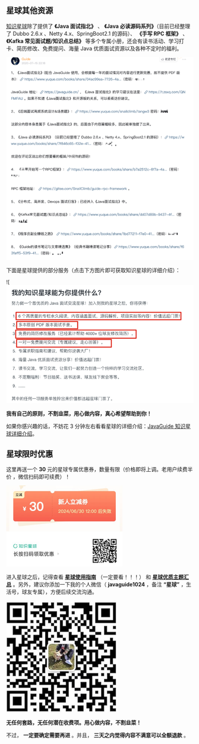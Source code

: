 ## 星球其他资源

[知识星球](../about-the-author/zhishixingqiu-two-years.md)除了提供了 **《Java 面试指北》** 、  **《Java 必读源码系列》**（目前已经整理了 Dubbo 2.6.x 、Netty 4.x、SpringBoot2.1 的源码）、 **《手写 RPC 框架》** 、**《Kafka 常见面试题/知识点总结》** 等多个专属小册，还会有读书活动、学习打卡、简历修改、免费提问、海量 Java 优质面试资源以及各种不定时的福利。

![知识星球专栏概览](./images/generated/image-20220211231206733.png)

下面是星球提供的部分服务（点击下方图片即可获取知识星球的详细介绍）：

![![星球服务](./images/generated/xingqiufuwu.png)

**我有自己的原则，不割韭菜，用心做内容，真心希望帮助到你！**

如果你感兴趣的话，不妨花 3 分钟左右看看星球的详细介绍：[JavaGuide 知识星球详细介绍](../about-the-author/zhishixingqiu-two-years.md)。

## 星球限时优惠

这里再送一个 **30** 元的星球专属优惠券，数量有限（价格即将上调。老用户续费半价 ，微信扫码即可续费）！

![知识星球30元优惠卷](./images/generated/xingqiuyouhuijuan-30.jpg)

进入星球之后，记得查看 **[星球使用指南](https://t.zsxq.com/0d18KSarv)** （一定要看！！！） 和 **[星球优质主题汇总](https://www.yuque.com/snailclimb/rpkqw1/ncxpnfmlng08wlf1)** 。另外，建议你添加一下我的个人微信（ **javaguide1024** ，备注 **“星球”** ，生活号，球友专属），方便后续交流沟通。

![个人微信](./images/generated/weixin-guidege666.jpeg)

**无任何套路，无任何潜在收费项。用心做内容，不割韭菜！**

不过， **一定要确定需要再进** 。并且， **三天之内觉得内容不满意可以全额退款** 。